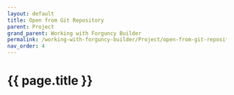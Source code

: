 ```yaml
---
layout: default
title: Open from Git Repository
parent: Project
grand_parent: Working with Forguncy Builder
permalink: /working-with-forguncy-builder/Project/open-from-git-repository/
nav_order: 4
---
```


# {{ page.title }}


